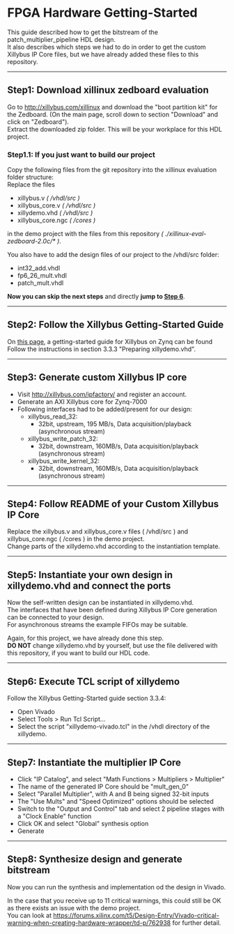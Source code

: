 # FPGA Hardware Getting-Started

This guide described how to get the bitstream of the patch_multiplier_pipeline HDL design.  
It also describes which steps we had to do in order to get the custom Xillybus IP Core files,
but we have already added these files to this repository.

---

## Step1: Download xillinux zedboard evaluation

Go to http://xillybus.com/xillinux and download the "boot partition kit" for the Zedboard.
(On the main page, scroll down to section "Download" and click on "Zedboard").  
Extract the downloaded zip folder. This will be your workplace for this HDL project.

### Step1.1: If you just want to build our project
Copy the following files from the git repository into the xillinux evaluation folder structure:  
Replace the files 
  - xillybus.v _( /vhdl/src )_
  - xillybus_core.v _( /vhdl/src )_
  - xillydemo.vhd _( /vhdl/src )_
  - xillybus_core.ngc _( /cores )_

in the demo project with the files from this repository _( ./xillinux-eval-zedboard-2.0c/* )_.

You also have to add the design files of our project to the /vhdl/src folder:
  - int32_add.vhdl
  - fp6_26_mult.vhdl
  - patch_mult.vhdl

__Now you can skip the next steps__ and directly __jump to [Step 6](##Step6:-Execute-TCL-script-of-xillydemo)__.

---

## Step2: Follow the Xillybus Getting-Started Guide

On [this page](http://xillybus.com/downloads/doc/xillybus_getting_started_zynq.pdf), a getting-started guide for Xillybus on Zynq can be found
Follow the instructions in section 3.3.3 "Preparing xillydemo.vhd".

---

## Step3: Generate custom Xillybus IP core

- Visit http://xillybus.com/ipfactory/ and register an account.
- Generate an AXI Xillybus core for Zynq-7000
- Following interfaces had to be added/present for our design:
   - xillybus_read_32:
     - 32bit, upstream, 195 MB/s, Data acquisition/playback (asynchronous stream)
   - xillybus_write_patch_32:
     - 32bit, downstream, 160MB/s, Data acquisition/playback (asynchronous stream)
   - xillybus_write_kernel_32:
     - 32bit, downstream, 160MB/s, Data acquisition/playback (asynchronous stream)

---

## Step4: Follow README of your Custom Xillybus IP Core
Replace the xillybus.v and xillybus_core.v files ( /vhdl/src ) and xillybus_core.ngc ( /cores ) in the demo project.  
Change parts of the xillydemo.vhd according to the instantiation template.

---

## Step5: Instantiate your own design in xillydemo.vhd and connect the ports
Now the self-written design can be instantiated in xillydemo.vhd.  
The interfaces that have been defined during Xillybus IP Core generation can be connected to your design.  
For asynchronous streams the example FIFOs may be suitable.

Again, for this project, we have already done this step.  
__DO NOT__ change xillydemo.vhd by yourself, but use the file delivered with this repository, if you want to build our HDL code.

---

## Step6: Execute TCL script of xillydemo
Follow the Xillybus Getting-Started guide section 3.3.4:

- Open Vivado
- Select Tools > Run Tcl Script...
- Select the script "xillydemo-vivado.tcl" in the /vhdl directory of the xillydemo.

---

## Step7: Instantiate the multiplier IP Core

- Click "IP Catalog", and select "Math Functions > Multipliers > Multiplier"
- The name of the generated IP Core should be "mult_gen_0"
- Select "Parallel Multiplier", with A and B being signed 32-bit inputs
- The "Use Mults" and "Speed Optimized" options should be selected
- Switch to the "Output and Control" tab and select 2 pipeline stages with a "Clock Enable" function
- Click OK and select "Global" synthesis option
- Generate

---

## Step8: Synthesize design and generate bitstream
Now you can run the synthesis and implementation od the design in Vivado.

In the case that you receive up to 11 critical warnings, this could still be OK as there exists an issue with the demo project.  
You can look at https://forums.xilinx.com/t5/Design-Entry/Vivado-critical-warning-when-creating-hardware-wrapper/td-p/762938 for further detail.



